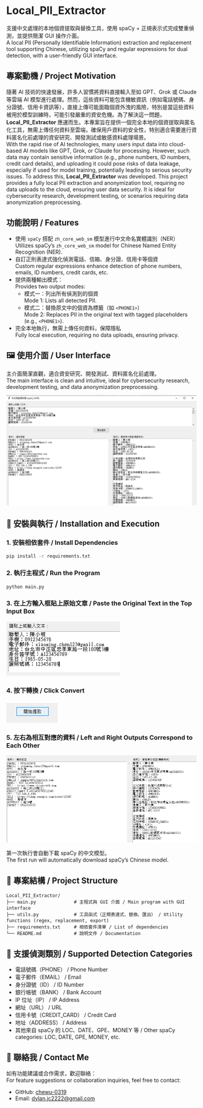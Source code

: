 # Local_PII_Extractor

支援中文處理的本地個資提取與替換工具，使用 spaCy + 正規表示式完成雙重偵測，並提供簡潔 GUI 操作介面。  
A local PII (Personally Identifiable Information) extraction and replacement tool supporting Chinese, utilizing spaCy and regular expressions for dual detection, with a user-friendly GUI interface.

## 專案動機 / Project Motivation

隨著 AI 技術的快速發展，許多人習慣將資料直接輸入至如 GPT、Grok 或 Claude 等雲端 AI 模型進行處理。然而，這些資料可能包含機敏資訊（例如電話號碼、身分證號、信用卡資訊等），直接上傳可能面臨個資外洩的風險，特別是當這些資料被用於模型訓練時，可能引發嚴重的資安危機。為了解決這一問題，**Local_PII_Extractor** 應運而生。本專案旨在提供一個完全本地的個資提取與匿名化工具，無需上傳任何資料至雲端，確保用戶資料的安全性，特別適合需要進行資料匿名化前處理的資安研究、開發測試或敏感資料處理場景。  
With the rapid rise of AI technologies, many users input data into cloud-based AI models like GPT, Grok, or Claude for processing. However, such data may contain sensitive information (e.g., phone numbers, ID numbers, credit card details), and uploading it could pose risks of data leakage, especially if used for model training, potentially leading to serious security issues. To address this, **Local_PII_Extractor** was developed. This project provides a fully local PII extraction and anonymization tool, requiring no data uploads to the cloud, ensuring user data security. It is ideal for cybersecurity research, development testing, or scenarios requiring data anonymization preprocessing.

## 功能說明 / Features

- 使用 `spaCy` 搭配 `zh_core_web_sm` 模型進行中文命名實體識別（NER）  
  Utilizes spaCy’s `zh_core_web_sm` model for Chinese Named Entity Recognition (NER).
- 自訂正則表達式強化偵測電話、信箱、身分證、信用卡等個資  
  Custom regular expressions enhance detection of phone numbers, emails, ID numbers, credit cards, etc.
- 提供兩種輸出模式：  
  Provides two output modes:
  - 模式一：列出所有偵測到的個資  
    Mode 1: Lists all detected PII.
  - 模式二：替換原文中的個資為標籤（如 `<PHONE1>`）  
    Mode 2: Replaces PII in the original text with tagged placeholders (e.g., `<PHONE1>`).
- 完全本地執行，無需上傳任何資料，保障隱私  
  Fully local execution, requiring no data uploads, ensuring privacy.

## 🖼️ 使用介面 / User Interface

主介面簡潔直觀，適合資安研究、開發測試、資料匿名化前處理。  
The main interface is clean and intuitive, ideal for cybersecurity research, development testing, and data anonymization preprocessing.

![screenshot](png/p1.png)

## 🧪 安裝與執行 / Installation and Execution

### 1. 安裝相依套件 / Install Dependencies

```bash
pip install -r requirements.txt
```

### 2. 執行主程式 / Run the Program

```bash
python main.py
```

### 3. 在上方輸入框貼上原始文章 / Paste the Original Text in the Top Input Box

![screenshot](png/p2.png)

### 4. 按下轉換 / Click Convert

![alt text](png/p3.png)

### 5. 左右為相互對應的資料 / Left and Right Outputs Correspond to Each Other

![alt text](png/p4.png)

第一次執行會自動下載 spaCy 的中文模型。  
The first run will automatically download spaCy’s Chinese model.

## 📁 專案結構 / Project Structure

```
Local_PII_Extractor/
├── main.py              # 主程式與 GUI 介面 / Main program with GUI interface
├── utils.py             # 工具函式（正規表達式、替換、匯出） / Utility functions (regex, replacement, export)
├── requirements.txt     # 相依套件清單 / List of dependencies
└── README.md            # 說明文件 / Documentation
```

## 🧠 支援偵測類別 / Supported Detection Categories

- 電話號碼（PHONE） / Phone Number
- 電子郵件（EMAIL） / Email
- 身分證號（ID） / ID Number
- 銀行帳號（BANK） / Bank Account
- IP 位址（IP） / IP Address
- 網址（URL） / URL
- 信用卡號（CREDIT_CARD） / Credit Card
- 地址（ADDRESS） / Address
- 其他來自 spaCy 的 LOC、DATE、GPE、MONEY 等 / Other spaCy categories: LOC, DATE, GPE, MONEY, etc.

## 📌 聯絡我 / Contact Me

如有功能建議或合作需求，歡迎聯絡：  
For feature suggestions or collaboration inquiries, feel free to contact:

- GitHub: [chewu-0319](https://github.com/chewu-0319)
- Email: dylan.jc2222@gmail.com
